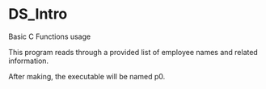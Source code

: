 # DS_Intro
Basic C Functions usage

This program reads through a provided list of employee names and related information.

After making, the executable will be named p0.
